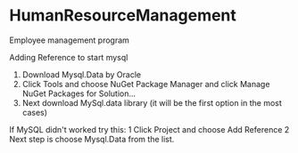# HumanResourceManagement
Employee management program 


Adding Reference to start mysql

1. Download Mysql.Data by Oracle 
2. Click Tools and choose NuGet Package Manager and click Manage NuGet Packages for Solution...
3. Next download MySql.data library (it will be the first option in the most cases)

If MySQL didn't worked try this:
1 Click Project and choose Add Reference
2 Next step is choose Mysql.Data from the list.
